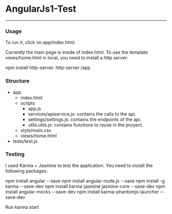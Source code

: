 # AngularJs1-Test
------------------

### Usage ###

To run it, click on app/index.html.

Currently the main page is inside of index.html. To use the template views/home.html in local, you need to install a http server:

npm install http-server.
http-server /app

### Structure ###

- app
  - index.html
  - scripts
    - app.js
    - services/apiservice.js: contains the calls to the api.
    - settings/settings.js: contains the endpoints of the api.
    - utils.utils.js: contains functions to reuse in the proyect.
  - style/main.css
  - views/home.html
 - tests/test.js
 
 ### Testing ###
    
I used Karma + Jasmine to test the application. You need to install the following packages:

npm install angular --save
npm install angular-route.js --save
npm install -g karma --save-dev
npm install karma-jasmine jasmine-core --save-dev
npm install angular-mocks --save-dev
npm install karma-phantomjs-launcher --save-dev

Run karma start
